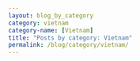 ```yaml
---
layout: blog_by_category
category: vietnam
category-name: [Vietnam]
title: "Posts by category: Vietnam"
permalink: /blog/category/vietnam/
---
```

